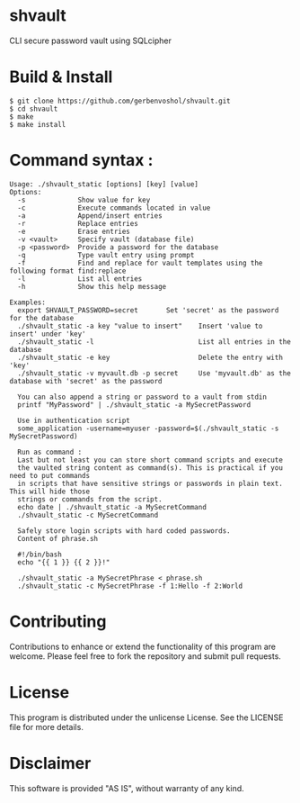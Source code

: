 # shvault

CLI secure password vault using SQLcipher

# Build & Install

```
$ git clone https://github.com/gerbenvoshol/shvault.git
$ cd shvault
$ make
$ make install
```

# Command syntax :

```
Usage: ./shvault_static [options] [key] [value]
Options:
  -s             Show value for key
  -c             Execute commands located in value
  -a             Append/insert entries
  -r             Replace entries
  -e             Erase entries
  -v <vault>     Specify vault (database file)
  -p <password>  Provide a password for the database
  -q             Type vault entry using prompt
  -f             Find and replace for vault templates using the following format find:replace
  -l             List all entries
  -h             Show this help message

Examples:
  export SHVAULT_PASSWORD=secret       Set 'secret' as the password for the database
  ./shvault_static -a key "value to insert"    Insert 'value to insert' under 'key'
  ./shvault_static -l                          List all entries in the database
  ./shvault_static -e key                      Delete the entry with 'key'
  ./shvault_static -v myvault.db -p secret     Use 'myvault.db' as the database with 'secret' as the password
  
  You can also append a string or password to a vault from stdin
  printf "MyPassword" | ./shvault_static -a MySecretPassword

  Use in authentication script
  some_application -username=myuser -password=$(./shvault_static -s MySecretPassword)

  Run as command :
  Last but not least you can store short command scripts and execute
  the vaulted string content as command(s). This is practical if you need to put commands
  in scripts that have sensitive strings or passwords in plain text. This will hide those
  strings or commands from the script.
  echo date | ./shvault_static -a MySecretCommand
  ./shvault_static -c MySecretCommand
  
  Safely store login scripts with hard coded passwords.
  Content of phrase.sh

  #!/bin/bash
  echo "{{ 1 }} {{ 2 }}!"
  
  ./shvault_static -a MySecretPhrase < phrase.sh
  ./shvault_static -c MySecretPhrase -f 1:Hello -f 2:World
```

# Contributing

Contributions to enhance or extend the functionality of this program are welcome. Please feel free to fork the repository and submit pull requests.

# License

This program is distributed under the unlicense License. See the LICENSE file for more details.

# Disclaimer

This software is provided "AS IS", without warranty of any kind.
